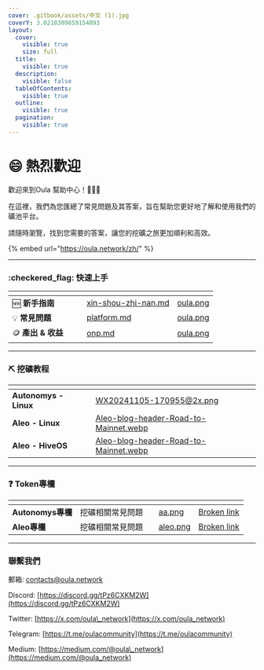```yaml
---
cover: .gitbook/assets/中文 (1).jpg
coverY: 3.0218309859154893
layout:
  cover:
    visible: true
    size: full
  title:
    visible: true
  description:
    visible: false
  tableOfContents:
    visible: true
  outline:
    visible: true
  pagination:
    visible: true
---
```


# 😄 熱烈歡迎

歡迎來到Oula 幫助中心！:clap::clap::clap:

在這裡，我們為您匯總了常見問題及其答案，旨在幫助您更好地了解和使用我們的礦池平台。&#x20;

請隨時瀏覽，找到您需要的答案，讓您的挖礦之旅更加順利和高效。

{% embed url="https://oula.network/zh/" %}

***

### :checkered\_flag: 快速上手

<table data-view="cards"><thead><tr><th></th><th data-hidden></th><th data-hidden></th><th data-hidden data-card-target data-type="content-ref"></th><th data-hidden data-card-cover data-type="files"></th></tr></thead><tbody><tr><td><span data-gb-custom-inline data-tag="emoji" data-code="1f195">🆕</span> <strong>新手指南</strong></td><td></td><td></td><td><a href="getting-started/xin-shou-zhi-nan.md">xin-shou-zhi-nan.md</a></td><td><a href=".gitbook/assets/oula.png">oula.png</a></td></tr><tr><td><span data-gb-custom-inline data-tag="emoji" data-code="1f4a1">💡</span> <strong>常見問題</strong></td><td></td><td></td><td><a href="getting-started/platform.md">platform.md</a></td><td><a href=".gitbook/assets/oula.png">oula.png</a></td></tr><tr><td><span data-gb-custom-inline data-tag="emoji" data-code="1fa99">🪙</span> <strong>產出 &#x26; 收益</strong></td><td></td><td></td><td><a href="getting-started/onp.md">onp.md</a></td><td><a href=".gitbook/assets/oula.png">oula.png</a></td></tr></tbody></table>

***

### :pick: 挖礦教程

<table data-view="cards"><thead><tr><th></th><th data-hidden></th><th data-hidden data-card-cover data-type="files"></th><th data-hidden></th><th data-hidden data-card-target data-type="content-ref"></th></tr></thead><tbody><tr><td><strong>Autonomys - Linux</strong></td><td></td><td><a href=".gitbook/assets/WX20241105-170955@2x.png">WX20241105-170955@2x.png</a></td><td></td><td></td></tr><tr><td><strong>Aleo - Linux</strong></td><td></td><td><a href=".gitbook/assets/Aleo-blog-header-Road-to-Mainnet.webp">Aleo-blog-header-Road-to-Mainnet.webp</a></td><td></td><td></td></tr><tr><td><strong>Aleo - HiveOS</strong></td><td></td><td><a href=".gitbook/assets/Aleo-blog-header-Road-to-Mainnet.webp">Aleo-blog-header-Road-to-Mainnet.webp</a></td><td></td><td></td></tr></tbody></table>

***

### :question: Token專欄

<table data-card-size="large" data-view="cards"><thead><tr><th></th><th data-hidden></th><th data-hidden></th><th data-hidden data-card-cover data-type="files"></th><th data-hidden data-card-target data-type="content-ref"></th></tr></thead><tbody><tr><td><strong>Autonomys專欄</strong></td><td>挖礦相關常見問題</td><td></td><td><a href=".gitbook/assets/aa.png">aa.png</a></td><td><a href="broken-reference">Broken link</a></td></tr><tr><td><strong>Aleo專欄</strong></td><td>挖礦相關常見問題</td><td></td><td><a href=".gitbook/assets/aleo.png">aleo.png</a></td><td><a href="broken-reference">Broken link</a></td></tr></tbody></table>

***

### 聯繫我們

郵箱: contacts@oula.network

Discord: [https://discord.gg/tPz6CXKM2W](https://discord.gg/tPz6CXKM2W)

Twitter: [https://x.com/oula\_network](https://x.com/oula_network)

Telegram: [https://t.me/oulacommunity](https://t.me/oulacommunity)

Medium: [https://medium.com/@oula\_network](https://medium.com/@oula_network)



